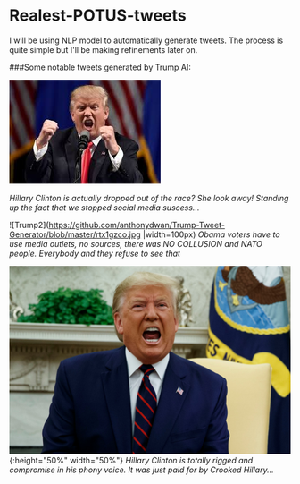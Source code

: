 # Realest-POTUS-tweets

I will be using NLP model to automatically generate tweets. The process is quite simple but I'll be making refinements later on. 


###Some notable tweets generated by Trump AI:


![Trump1](https://github.com/anthonydwan/Trump-Tweet-Generator/blob/master/images.jpg)

*Hillary Clinton is actually dropped out of the race? She look away! Standing up the fact that we stopped social media suscess...*



![Trump2](https://github.com/anthonydwan/Trump-Tweet-Generator/blob/master/rtx1gzco.jpg |width=100px)
*Obama voters have to use media outlets, no sources, there was NO COLLUSION and NATO people. Everybody and they refuse to see that*


![Trump3](https://github.com/anthonydwan/Trump-Tweet-Generator/blob/master/shutterstock_editorial_10434333bm.jpg){:height="50%" width="50%"}
*Hillary Clinton is totally rigged and compromise in his phony voice. It was just paid for by Crooked Hillary...*
